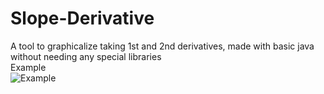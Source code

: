 # Slope-Derivative
A tool to graphicalize taking 1st and 2nd derivatives, made with basic java without needing any special libraries <br/>
Example <br/>
![Example](Slope:Derivative.png) <br/>
